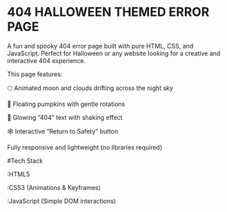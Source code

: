 # 404 HALLOWEEN THEMED ERROR PAGE

A fun and spooky 404 error page built with pure HTML, CSS, and JavaScript. Perfect for Halloween or any website looking for a creative and interactive 404 experience.

This page features:

🌕 Animated moon and clouds drifting across the night sky

🎃 Floating pumpkins with gentle rotations

🖤 Glowing “404” text with shaking effect

🕸️ Interactive “Return to Safety” button

Fully responsive and lightweight (no libraries required)

#Tech Stack

:HTML5

:CSS3 (Animations & Keyframes)

:JavaScript (Simple DOM interactions)
